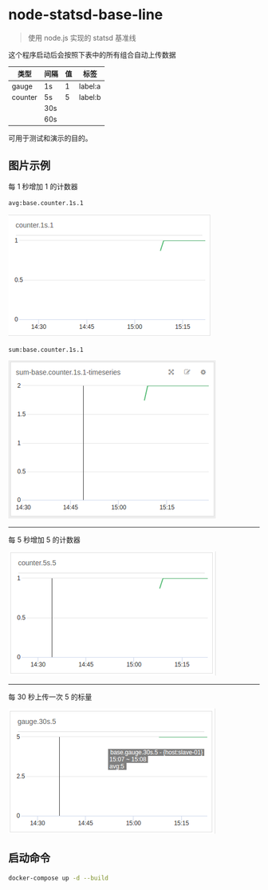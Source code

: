 # node-statsd-base-line
> 使用 node.js 实现的 statsd 基准线

这个程序启动后会按照下表中的所有组合自动上传数据

|  类型   |  间隔   |  值    |  标签    |
| ------- | ------ |  ----- | ------- |
| gauge   |   1s   |   1    | label:a |
| counter |   5s   |   5    | label:b |
|         |   30s  |        |         |
|         |   60s  |        |         |

可用于测试和演示的目的。

## 图片示例

每 1 秒增加 1 的计数器

`avg:base.counter.1s.1`

![](./docs/chart_01.png)

`sum:base.counter.1s.1` 

![](./docs/chart_04.png) 

-----

每 5 秒增加 5 的计数器

![](./docs/chart_02.png)

-----

每 30 秒上传一次 5 的标量

![](./docs/chart_03.png)

## 启动命令

```sh
docker-compose up -d --build
```

